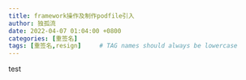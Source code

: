 ```yaml
---
title: framework操作及制作podfile引入
author: 独孤流
date: 2022-04-07 01:04:00 +0800
categories: [重签名]
tags: [重签名,resign]     # TAG names should always be lowercase
---
```


test